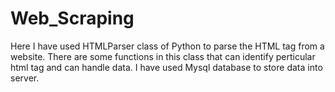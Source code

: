 # Web_Scraping

Here I have used HTMLParser class of Python to parse the HTML tag from a website.
There are some functions in this class that can identify perticular html tag and can handle data.
I have used Mysql database to store data into server.
